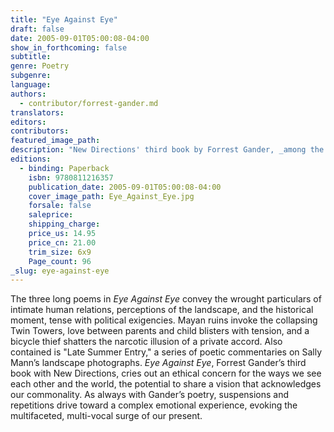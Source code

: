 ```yaml
---
title: "Eye Against Eye"
draft: false
date: 2005-09-01T05:00:08-04:00
show_in_forthcoming: false
subtitle:
genre: Poetry
subgenre:
language:
authors:
  - contributor/forrest-gander.md
translators:
editors:
contributors:
featured_image_path:
description: "New Directions' third book by Forrest Gander, _among the most gifted and accomplished poets of his generation_ (Mark Rudman). "
editions:
  - binding: Paperback
    isbn: 9780811216357
    publication_date: 2005-09-01T05:00:08-04:00
    cover_image_path: Eye_Against_Eye.jpg
    forsale: false
    saleprice:
    shipping_charge:
    price_us: 14.95
    price_cn: 21.00
    trim_size: 6x9
    Page_count: 96
_slug: eye-against-eye
---
```


The three long poems in _Eye Against Eye_ convey the wrought particulars of intimate human relations, perceptions of the landscape, and the historical moment, tense with political exigencies. Mayan ruins invoke the collapsing Twin Towers, love between parents and child blisters with tension, and a bicycle thief shatters the narcotic illusion of a private accord. Also contained is "Late Summer Entry," a series of poetic commentaries on Sally Mann’s landscape photographs. _Eye Against Eye_, Forrest Gander’s third book with New Directions, cries out an ethical concern for the ways we see each other and the world, the potential to share a vision that acknowledges our commonality. As always with Gander’s poetry, suspensions and repetitions drive toward a complex emotional experience, evoking the multifaceted, multi-vocal surge of our present.

